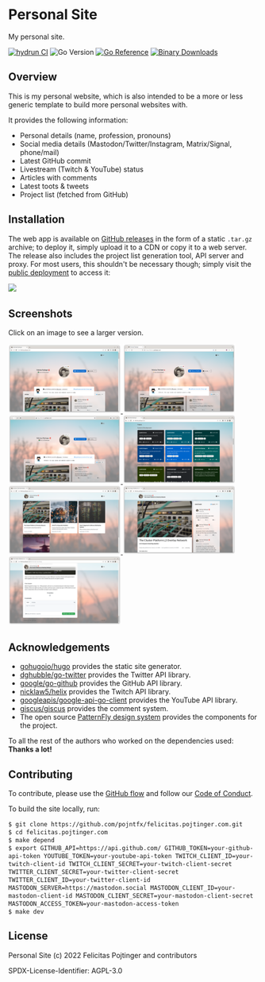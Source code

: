 # Personal Site

My personal site.

[![hydrun CI](https://github.com/pojntfx/felicitas.pojtinger.com/actions/workflows/hydrun.yaml/badge.svg)](https://github.com/pojntfx/felicitas.pojtinger.com/actions/workflows/hydrun.yaml)
![Go Version](https://img.shields.io/badge/go%20version-%3E=1.16-61CFDD.svg)
[![Go Reference](https://pkg.go.dev/badge/github.com/pojntfx/felicitas.pojtinger.com.svg)](https://pkg.go.dev/github.com/pojntfx/felicitas.pojtinger.com)
[![Binary Downloads](https://img.shields.io/github/downloads/pojntfx/felicitas.pojtinger.com/total?label=binary%20downloads)](https://github.com/pojntfx/felicitas.pojtinger.com/releases)

## Overview

This is my personal website, which is also intended to be a more or less generic template to build more personal websites with.

It provides the following information:

- Personal details (name, profession, pronouns)
- Social media details (Mastodon/Twitter/Instagram, Matrix/Signal, phone/mail)
- Latest GitHub commit
- Livestream (Twitch & YouTube) status
- Articles with comments
- Latest toots & tweets
- Project list (fetched from GitHub)

## Installation

The web app is available on [GitHub releases](https://github.com/pojntfx/felicitas.pojtinger.com/releases) in the form of a static `.tar.gz` archive; to deploy it, simply upload it to a CDN or copy it to a web server. The release also includes the project list generation tool, API server and proxy. For most users, this shouldn't be necessary though; simply visit the [public deployment](https://felicitas.pojtinger.com/) to access it:

[<img src="https://github.com/pojntfx/webnetesctl/raw/main/img/launch.png" width="240">](https://felicitas.pojtinger.com/)

## Screenshots

Click on an image to see a larger version.

<a display="inline" href="./docs/chrome.png?raw=true">
<img src="./docs/chrome.png" width="45%" alt="Screenshot of the site on Chrome" title="Screenshot of the site on Chrome">
</a>

<a display="inline" href="./docs/firefox.png?raw=true">
<img src="./docs/firefox.png" width="45%" alt="Screenshot of the site on Firefox" title="Screenshot of the site on Firefox">
</a>

<a display="inline" href="./docs/webkit.png?raw=true">
<img src="./docs/webkit.png" width="45%" alt="Screenshot of the site on WebKit" title="Screenshot of the site on WebKit">
</a>

<a display="inline" href="./docs/project-list.png?raw=true">
<img src="./docs/project-list.png" width="45%" alt="Screenshot of the project list" title="Screenshot of the project list">
</a>

<a display="inline" href="./docs/article-list.png?raw=true">
<img src="./docs/article-list.png" width="45%" alt="Screenshot of the article list" title="Screenshot of the article list">
</a>

<a display="inline" href="./docs/article.png?raw=true">
<img src="./docs/article.png" width="45%" alt="Screenshot of an article" title="Screenshot of an article">
</a>

<a display="inline" href="./docs/comments.png?raw=true">
<img src="./docs/comments.png" width="45%" alt="Screenshot of the article comment section" title="Screenshot of the article comment section">
</a>

## Acknowledgements

- [gohugoio/hugo](https://github.com/gohugoio/hugo) provides the static site generator.
- [dghubble/go-twitter](https://github.com/dghubble/go-twitter) provides the Twitter API library.
- [google/go-github](https://github.com/google/go-github) provides the GitHub API library.
- [nicklaw5/helix](https://github.com/nicklaw5/helix) provides the Twitch API library.
- [googleapis/google-api-go-client](https://github.com/googleapis/google-api-go-client) provides the YouTube API library.
- [giscus/giscus](https://github.com/giscus/giscus) provides the comment system.
- The open source [PatternFly design system](https://www.patternfly.org/v4/) provides the components for the project.

To all the rest of the authors who worked on the dependencies used: **Thanks a lot!**

## Contributing

To contribute, please use the [GitHub flow](https://guides.github.com/introduction/flow/) and follow our [Code of Conduct](./CODE_OF_CONDUCT.md).

To build the site locally, run:

```shell
$ git clone https://github.com/pojntfx/felicitas.pojtinger.com.git
$ cd felicitas.pojtinger.com
$ make depend
$ export GITHUB_API=https://api.github.com/ GITHUB_TOKEN=your-github-api-token YOUTUBE_TOKEN=your-youtube-api-token TWITCH_CLIENT_ID=your-twitch-client-id TWITCH_CLIENT_SECRET=your-twitch-client-secret TWITTER_CLIENT_SECRET=your-twitter-client-secret TWITTER_CLIENT_ID=your-twitter-client-id MASTODON_SERVER=https://mastodon.social MASTODON_CLIENT_ID=your-mastodon-client-id MASTODON_CLIENT_SECRET=your-mastodon-client-secret MASTODON_ACCESS_TOKEN=your-mastodon-access-token
$ make dev
```

## License

Personal Site (c) 2022 Felicitas Pojtinger and contributors

SPDX-License-Identifier: AGPL-3.0
